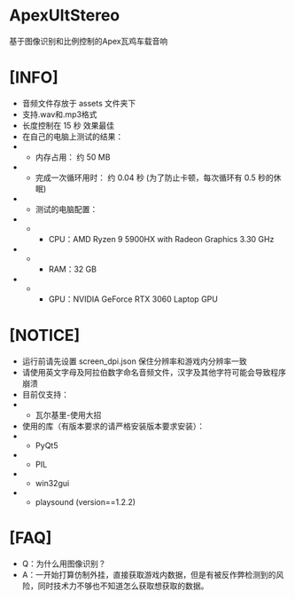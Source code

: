 # ApexUltStereo
基于图像识别和比例控制的Apex瓦鸡车载音响

# [INFO]
 - 音频文件存放于 assets 文件夹下
 - 支持.wav和.mp3格式
 - 长度控制在 15 秒 效果最佳
 - 在自己的电脑上测试的结果：
 -  - 内存占用： 约 50 MB
 -  - 完成一次循环用时： 约 0.04 秒 (为了防止卡顿，每次循环有 0.5 秒的休眠)
 -  - 测试的电脑配置：
 -  -  - CPU：AMD Ryzen 9 5900HX with Radeon Graphics    3.30 GHz
 -  -  - RAM：32 GB
 -  -  - GPU：NVIDIA GeForce RTX 3060 Laptop GPU

# [NOTICE]
 - 运行前请先设置 screen_dpi.json 保住分辨率和游戏内分辨率一致
 - 请使用英文字母及阿拉伯数字命名音频文件，汉字及其他字符可能会导致程序崩溃
 - 目前仅支持：
 -  - 瓦尔基里-使用大招
 - 使用的库（有版本要求的请严格安装版本要求安装）：
 -  - PyQt5
 -  - PIL
 -  - win32gui
 -  - playsound (version==1.2.2)

# [FAQ]
 - Q：为什么用图像识别？
 - A：一开始打算仿制外挂，直接获取游戏内数据，但是有被反作弊检测到的风险，同时技术力不够也不知道怎么获取想获取的数据。
